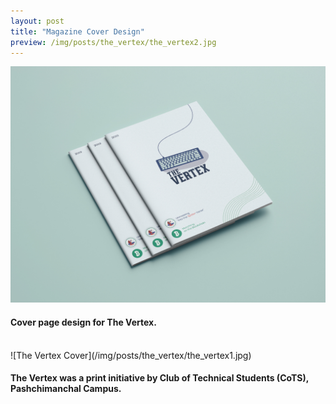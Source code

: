 ```yaml
---
layout: post
title: "Magazine Cover Design"
preview: /img/posts/the_vertex/the_vertex2.jpg
---
```


![The Vertex Cover](/img/posts/the_vertex/the_vertex2.jpg)

#### Cover page design for **The Vertex**. 
<br>
![The Vertex Cover](/img/posts/the_vertex/the_vertex1.jpg)

####  **The Vertex** was a print initiative by Club of Technical Students (CoTS), Pashchimanchal Campus.


 